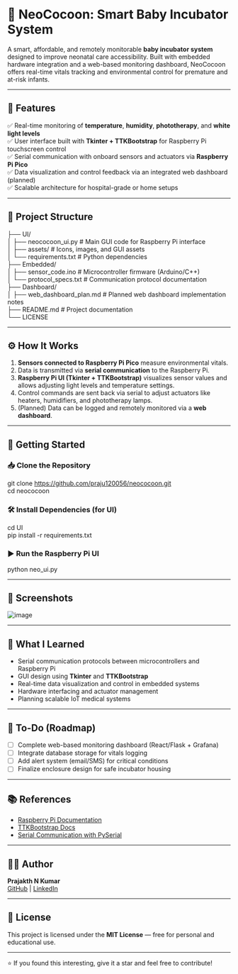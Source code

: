 
# 👶 NeoCocoon: Smart Baby Incubator System

A smart, affordable, and remotely monitorable **baby incubator system** designed to improve neonatal care accessibility. Built with embedded hardware integration and a web-based monitoring dashboard, NeoCocoon offers real-time vitals tracking and environmental control for premature and at-risk infants.

---

## 📌 Features

✅ Real-time monitoring of **temperature**, **humidity**, **phototherapy**, and **white light levels**  
✅ User interface built with **Tkinter + TTKBootstrap** for Raspberry Pi touchscreen control  
✅ Serial communication with onboard sensors and actuators via **Raspberry Pi Pico**  
✅ Data visualization and control feedback via an integrated web dashboard (planned)  
✅ Scalable architecture for hospital-grade or home setups  

---

## 📂 Project Structure


├── UI/  
│   ├── neococoon_ui.py         # Main GUI code for Raspberry Pi interface  
│   ├── assets/                 # Icons, images, and GUI assets  
│   └── requirements.txt        # Python dependencies  
├── Embedded/  
│   ├── sensor_code.ino         # Microcontroller firmware (Arduino/C++)  
│   └── protocol_specs.txt      # Communication protocol documentation  
├── Dashboard/  
│   ├── web_dashboard_plan.md   # Planned web dashboard implementation notes  
├── README.md                   # Project documentation  
└── LICENSE  

---

## ⚙️ How It Works

1. **Sensors connected to Raspberry Pi Pico** measure environmental vitals.
2. Data is transmitted via **serial communication** to the Raspberry Pi.
3. **Raspberry Pi UI (Tkinter + TTKBootstrap)** visualizes sensor values and allows adjusting light levels and temperature settings.
4. Control commands are sent back via serial to adjust actuators like heaters, humidifiers, and phototherapy lamps.
5. (Planned) Data can be logged and remotely monitored via a **web dashboard**.

---

## 🚀 Getting Started

### 📥 Clone the Repository


git clone https://github.com/praju120056/neococoon.git  
cd neococoon  


### 🛠️ Install Dependencies (for UI)

cd UI  
pip install -r requirements.txt


### ▶️ Run the Raspberry Pi UI


python neo_ui.py


---

## 📸 Screenshots

![image](https://github.com/user-attachments/assets/1a2a5ff6-8646-4832-aba0-2f2acda20b37)


---

## 🎯 What I Learned

- Serial communication protocols between microcontrollers and Raspberry Pi
- GUI design using **Tkinter** and **TTKBootstrap**
- Real-time data visualization and control in embedded systems
- Hardware interfacing and actuator management
- Planning scalable IoT medical systems

---

## 📌 To-Do (Roadmap)

- [ ] Complete web-based monitoring dashboard (React/Flask + Grafana)
- [ ] Integrate database storage for vitals logging
- [ ] Add alert system (email/SMS) for critical conditions
- [ ] Finalize enclosure design for safe incubator housing

---

## 📚 References

- [Raspberry Pi Documentation](https://www.raspberrypi.com/documentation/)
- [TTKBootstrap Docs](https://ttkbootstrap.readthedocs.io/en/latest/)
- [Serial Communication with PySerial](https://pyserial.readthedocs.io/en/latest/)

---

## 🧑‍💻 Author

**Prajakth N Kumar**  
[GitHub](https://github.com/praju120056) | [LinkedIn](https://www.linkedin.com/in/prajakth-n-kumar-0092902a6/)

---

## 📜 License

This project is licensed under the **MIT License** — free for personal and educational use.

---

⭐️ If you found this interesting, give it a star and feel free to contribute!
